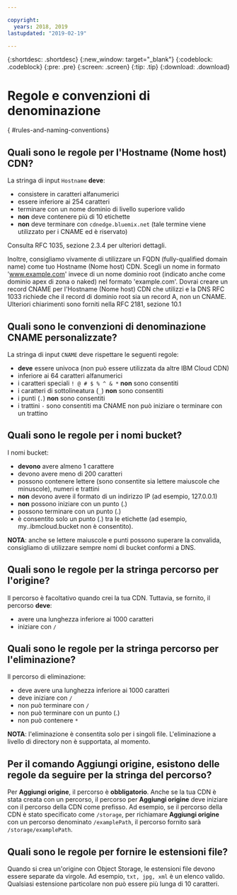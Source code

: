 ```yaml
---

copyright:
  years: 2018, 2019
lastupdated: "2019-02-19"

---
```


{:shortdesc: .shortdesc}
{:new_window: target="_blank"}
{:codeblock: .codeblock}
{:pre: .pre}
{:screen: .screen}
{:tip: .tip}
{:download: .download}

# Regole e convenzioni di denominazione
{ #rules-and-naming-conventions}

## Quali sono le regole per l'Hostname (Nome host) CDN?
La stringa di input `Hostname` **deve**:
  * consistere in caratteri alfanumerici
  * essere inferiore ai 254 caratteri
  * terminare con un nome dominio di livello superiore valido
  * **non** deve contenere più di 10 etichette
  * **non** deve terminare con `cdnedge.bluemix.net` (tale termine viene utilizzato per i CNAME ed è riservato)

Consulta RFC 1035, sezione 2.3.4 per ulteriori dettagli. 

Inoltre, consigliamo vivamente di utilizzare un FQDN (fully-qualified domain name) come tuo Hostname (Nome host) CDN. Scegli un nome in formato 'www.example.com' invece di un nome dominio root (indicato anche come dominio apex di zona o naked) nel formato 'example.com'. Dovrai creare un record CNAME per l'Hostname (Nome host) CDN che utilizzi e la DNS RFC 1033 richiede che il record di dominio root sia un record A, non un CNAME. Ulteriori chiarimenti sono forniti nella RFC 2181, sezione 10.1

## Quali sono le convenzioni di denominazione CNAME personalizzate?
La stringa di input `CNAME` deve rispettare le seguenti regole:
  * **deve** essere univoca (non può essere utilizzata da altre IBM Cloud CDN)
  * inferiore ai 64 caratteri alfanumerici
  * i caratteri speciali `! @ # $ % ^ & *` **non** sono consentiti
  * i caratteri di sottolineatura (`_`) **non** sono consentiti
  * i punti (`.`) **non** sono consentiti
  * i trattini `-` sono consentiti ma CNAME non può iniziare o terminare con un trattino

## Quali sono le regole per i nomi bucket?
I nomi bucket:
  * **devono** avere almeno 1 carattere
  * devono avere meno di 200 caratteri
  * possono contenere lettere (sono consentite sia lettere maiuscole che minuscole), numeri e trattini
  * **non** devono avere il formato di un indirizzo IP (ad esempio, 127.0.0.1)
  * **non** possono iniziare con un punto (.)
  * possono terminare con un punto (.)
  * è consentito solo un punto (.) tra le etichette (ad esempio, my..ibmcloud.bucket non è consentito).

**NOTA**: anche se lettere maiuscole e punti possono superare la convalida, consigliamo di utilizzare sempre nomi di bucket conformi a DNS.

## Quali sono le regole per la stringa percorso per l'origine?
Il percorso è facoltativo quando crei la tua CDN. Tuttavia, se fornito, il percorso **deve**:
  * avere una lunghezza inferiore ai 1000 caratteri
  * iniziare con `/`

## Quali sono le regole per la stringa percorso per l'eliminazione?
Il percorso di eliminazione:
  * deve avere una lunghezza inferiore ai 1000 caratteri
  * deve iniziare con `/`
  * non può terminare con `/`
  * non può terminare con un punto (.)
  * non può contenere `*`

**NOTA**: l'eliminazione è consentita solo per i singoli file. L'eliminazione a livello di directory non è supportata, al momento.

## Per il comando **Aggiungi origine**, esistono delle regole da seguire per la stringa del percorso?
Per **Aggiungi origine**, il percorso è **obbligatorio**. Anche se la tua CDN è stata creata con un percorso, il percorso per **Aggiungi origine** deve iniziare con il percorso della CDN come prefisso. Ad esempio, se il percorso della CDN è stato specificato come `/storage`, per richiamare **Aggiungi origine** con un percorso denominato `/examplePath`, il percorso fornito sarà `/storage/examplePath`.

## Quali sono le regole per fornire le estensioni file?
Quando si crea un'origine con Object Storage, le estensioni file devono essere separate da virgole. Ad esempio, `txt, jpg, xml` è un elenco valido. Qualsiasi estensione particolare non può essere più lunga di 10 caratteri.
